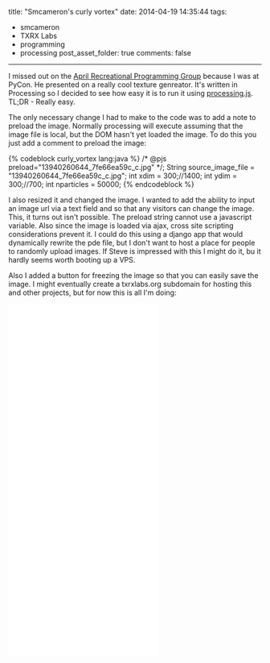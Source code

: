 title: "Smcameron's curly vortex"
date: 2014-04-19 14:35:44
tags:
- smcameron
- TXRX Labs
- programming
- processing
post_asset_folder: true
comments: false
---

I missed out on the [April Recreational Programming Group](http://txrxlabs.org/blog/smcameron/recreational-computer-programming-group-april-2014/) because I was at PyCon. He presented on a really cool texture genreator. It's written in Processing so I decided to see how easy it is to run it using [processing.js](http://processingjs.org/). TL;DR - Really easy.

The only necessary change I had to make to the code was to add a note to preload the image. Normally processing will execute assuming that the image file is local, but the DOM hasn't yet loaded the image. To do this you just add a comment to preload the image:

{% codeblock curly_vortex lang:java %}
/* @pjs preload="13940260644_7fe66ea59c_c.jpg" */;
String source_image_file = "13940260644_7fe66ea59c_c.jpg";
int xdim = 300;//1400;
int ydim = 300;//700;
int nparticles = 50000;
{% endcodeblock %}

I also resized it and changed the image. I wanted to add the ability to input an image url via a text field and so that any visitors can change the image. This, it turns out isn't possible. The preload string cannot use a javascript variable. Also since the image is loaded via ajax, cross site scripting considerations prevent it. I could do this using a django app that would dynamically rewrite the pde file, but I don't want to host a place for people to randomly upload images. If Steve is impressed with this I might do it, bu it hardly seems worth booting up a VPS.

Also I added a button for freezing the image so that you can easily save the image. I might eventually create a txrxlabs.org subdomain for hosting this and other projects, but for now this is all I'm doing:

<iframe src="//chriscauley.github.io/curly-vortex/" frameBorder="0" width="300" height="700"></iframe>
